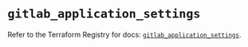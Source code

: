 # `gitlab_application_settings`

Refer to the Terraform Registry for docs: [`gitlab_application_settings`](https://registry.terraform.io/providers/gitlabhq/gitlab/17.1.0/docs/resources/application_settings).
